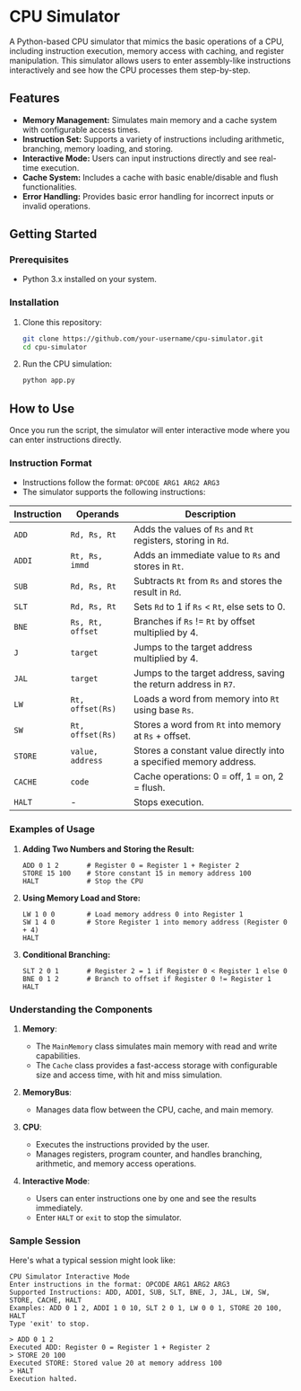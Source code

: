 # CPU Simulator

A Python-based CPU simulator that mimics the basic operations of a CPU, including instruction execution, memory access with caching, and register manipulation. This simulator allows users to enter assembly-like instructions interactively and see how the CPU processes them step-by-step.

## Features

- **Memory Management:** Simulates main memory and a cache system with configurable access times.
- **Instruction Set:** Supports a variety of instructions including arithmetic, branching, memory loading, and storing.
- **Interactive Mode:** Users can input instructions directly and see real-time execution.
- **Cache System:** Includes a cache with basic enable/disable and flush functionalities.
- **Error Handling:** Provides basic error handling for incorrect inputs or invalid operations.

## Getting Started

### Prerequisites

- Python 3.x installed on your system.

### Installation

1. Clone this repository:

   ```bash
   git clone https://github.com/your-username/cpu-simulator.git
   cd cpu-simulator
   ```
1. Run the CPU simulation:

   ```bash
   python app.py
   ```

## How to Use

Once you run the script, the simulator will enter interactive mode where you can enter instructions directly.

### Instruction Format

- Instructions follow the format: `OPCODE ARG1 ARG2 ARG3`
- The simulator supports the following instructions:

| Instruction | Operands              | Description                                                |
|-------------|-----------------------|------------------------------------------------------------|
| `ADD`       | `Rd, Rs, Rt`          | Adds the values of `Rs` and `Rt` registers, storing in `Rd`. |
| `ADDI`      | `Rt, Rs, immd`        | Adds an immediate value to `Rs` and stores in `Rt`.        |
| `SUB`       | `Rd, Rs, Rt`          | Subtracts `Rt` from `Rs` and stores the result in `Rd`.    |
| `SLT`       | `Rd, Rs, Rt`          | Sets `Rd` to 1 if `Rs` < `Rt`, else sets to 0.             |
| `BNE`       | `Rs, Rt, offset`      | Branches if `Rs` != `Rt` by offset multiplied by 4.        |
| `J`         | `target`              | Jumps to the target address multiplied by 4.               |
| `JAL`       | `target`              | Jumps to the target address, saving the return address in `R7`. |
| `LW`        | `Rt, offset(Rs)`      | Loads a word from memory into `Rt` using base `Rs`.        |
| `SW`        | `Rt, offset(Rs)`      | Stores a word from `Rt` into memory at `Rs` + offset.      |
| `STORE`     | `value, address`      | Stores a constant value directly into a specified memory address. |
| `CACHE`     | `code`                | Cache operations: 0 = off, 1 = on, 2 = flush.              |
| `HALT`      | -                     | Stops execution.                                           |

### Examples of Usage

1. **Adding Two Numbers and Storing the Result:**

    ```plaintext
    ADD 0 1 2       # Register 0 = Register 1 + Register 2
    STORE 15 100    # Store constant 15 in memory address 100
    HALT            # Stop the CPU
    ```

2. **Using Memory Load and Store:**

    ```plaintext
    LW 1 0 0        # Load memory address 0 into Register 1
    SW 1 4 0        # Store Register 1 into memory address (Register 0 + 4)
    HALT
    ```

3. **Conditional Branching:**

    ```plaintext
    SLT 2 0 1       # Register 2 = 1 if Register 0 < Register 1 else 0
    BNE 0 1 2       # Branch to offset if Register 0 != Register 1
    HALT
    ```

### Understanding the Components

1. **Memory**: 
    - The `MainMemory` class simulates main memory with read and write capabilities.
    - The `Cache` class provides a fast-access storage with configurable size and access time, with hit and miss simulation.

2. **MemoryBus**: 
    - Manages data flow between the CPU, cache, and main memory.

3. **CPU**: 
    - Executes the instructions provided by the user.
    - Manages registers, program counter, and handles branching, arithmetic, and memory access operations.

4. **Interactive Mode**:
    - Users can enter instructions one by one and see the results immediately.
    - Enter `HALT` or `exit` to stop the simulator.

### Sample Session

Here's what a typical session might look like:

```plaintext
CPU Simulator Interactive Mode
Enter instructions in the format: OPCODE ARG1 ARG2 ARG3
Supported Instructions: ADD, ADDI, SUB, SLT, BNE, J, JAL, LW, SW, STORE, CACHE, HALT
Examples: ADD 0 1 2, ADDI 1 0 10, SLT 2 0 1, LW 0 0 1, STORE 20 100, HALT
Type 'exit' to stop.

> ADD 0 1 2
Executed ADD: Register 0 = Register 1 + Register 2
> STORE 20 100
Executed STORE: Stored value 20 at memory address 100
> HALT
Execution halted.

